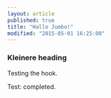 ```yaml
---
layout: article
published: true
title: "Hallo Jumbo!"
modified: "2015-05-01 16:25:00"
---
```






### Kleinere heading

Testing the hook.

Test: completed.
